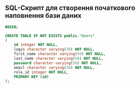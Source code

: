 ## SQL-Скрипт для створення початкового наповнення бази даних

```sql
BEGIN;

CREATE TABLE IF NOT EXISTS public."Users"
(
    id integer NOT NULL,
    login character varying(30) NOT NULL,
    first_name character varying(50) NOT NULL,
    last_name character varying(50) NOT NULL,
    password character varying(50) NOT NULL,
    email character varying(30) NOT NULL,
    role_id integer NOT NULL,
    PRIMARY KEY (id)
);
